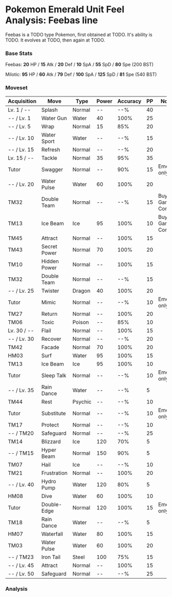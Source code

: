 # Pokemon Emerald Unit Feel Analysis: Feebas line

Feebas is a TODO type Pokemon, first obtained at TODO. It's ability is TODO. It evolves at TODO, then again at TODO.

### Base Stats

Feebas: **20** HP / **15** Atk / **20** Def / **10** SpA / **55** SpD / **80** Spe (200 BST)

Milotic: **95** HP / **60** Atk / **79** Def / **100** SpA / **125** SpD / **81** Spe (540 BST)

### Moveset

|Acquisition|Move        |Type   |Power|Accuracy|PP |Notes                    |
|---        |---         |---    |---  |---     |---|---                      |
|Lv. 1 / -- |Splash      |Normal |--   |--%     |40 |                         |
|-- / Lv. 1 |Water Gun   |Water  |40   |100%    |25 |                         |
|-- / Lv. 5 |Wrap        |Normal |15   |85%     |20 |                         |
|-- / Lv. 10|Water Sport |Water  |--   |--%     |15 |                         |
|-- / Lv. 15|Refresh     |Normal |--   |--%     |20 |                         |
|Lv. 15 / --|Tackle      |Normal |35   |95%     |35 |                         |
|Tutor      |Swagger     |Normal |--   |90%     |15 |Emerald only             |
|-- / Lv. 20|Water Pulse |Water  |60   |100%    |20 |                         |
|TM32       |Double Team |Normal |--   |--%     |15 |Buy at Game Corner       |
|TM13       |Ice Beam    |Ice    |95   |100%    |10 |Buy at Game Corner       |
|TM45       |Attract     |Normal |--   |100%    |15 |                         |
|TM43       |Secret Power|Normal |70   |100%    |20 |                         |
|TM10       |Hidden Power|Normal |--   |100%    |15 |                         |
|TM32       |Double Team |Normal |--   |--%     |15 |                         |
|-- / Lv. 25|Twister     |Dragon |40   |100%    |20 |                         |
|Tutor      |Mimic       |Normal |--   |--%     |10 |Emerald only             |
|TM27       |Return      |Normal |--   |100%    |20 |                         |
|TM06       |Toxic       |Poison |--   |85%     |10 |                         |
|Lv. 30 / --|Flail       |Normal |--   |100%    |15 |                         |
|-- / Lv. 30|Recover     |Normal |--   |--%     |20 |                         |
|TM42       |Facade      |Normal |70   |100%    |20 |                         |
|HM03       |Surf        |Water  |95   |100%    |15 |                         |
|TM13       |Ice Beam    |Ice    |95   |100%    |10 |                         |
|Tutor      |Sleep Talk  |Normal |--   |--%     |10 |Emerald only             |
|-- / Lv. 35|Rain Dance  |Water  |--   |--%     |5  |                         |
|TM44       |Rest        |Psychic|--   |--%     |10 |                         |
|Tutor      |Substitute  |Normal |--   |--%     |10 |Emerald only             |
|TM17       |Protect     |Normal |--   |--%     |10 |                         |
|-- / TM20  |Safeguard   |Normal |--   |--%     |25 |                         |
|TM14       |Blizzard    |Ice    |120  |70%     |5  |                         |
|-- / TM15  |Hyper Beam  |Normal |150  |90%     |5  |                         |
|TM07       |Hail        |Ice    |--   |--%     |10 |                         |
|TM21       |Frustration |Normal |--   |100%    |20 |                         |
|-- / Lv. 40|Hydro Pump  |Water  |120  |80%     |5  |                         |
|HM08       |Dive        |Water  |60   |100%    |10 |                         |
|Tutor      |Double-Edge |Normal |120  |100%    |15 |Emerald only             |
|TM18       |Rain Dance  |Water  |--   |--%     |5  |                         |
|HM07       |Waterfall   |Water  |80   |100%    |15 |                         |
|TM03       |Water Pulse |Water  |60   |100%    |20 |                         |
|-- / TM23  |Iron Tail   |Steel  |100  |75%     |15 |                         |
|-- / Lv. 45|Attract     |Normal |--   |100%    |15 |                         |
|-- / Lv. 50|Safeguard   |Normal |--   |--%     |25 |                         |

### Analysis